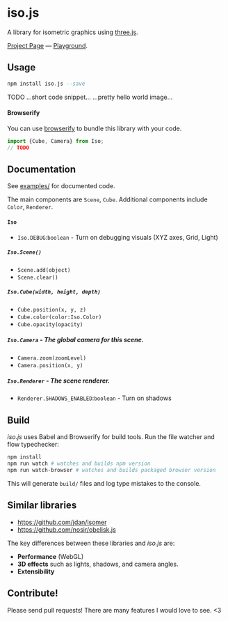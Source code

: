 # iso.js

A library for isometric graphics using [three.js](https://github.com/mrdoob/three.js/).

[Project Page](https://grant.github.io/iso.js) — [Playground](https://grant.github.io/iso.js/playground).

## Usage

```hs
npm install iso.js --save
```

TODO
...short code snippet...
...pretty hello world image...

#### Browserify

You can use [browserify](http://browserify.org/) to bundle this library with your code.

```js
import {Cube, Camera} from Iso;
// TODO
```

## Documentation

See [examples/](examples/) for documented code.

The main components are `Scene`, `Cube`. Additional components include `Color`, `Renderer`.

#### `Iso`
- `Iso.DEBUG`:`boolean` - Turn on debugging visuals (XYZ axes, Grid, Light)

##### `Iso.Scene()`
- `Scene.add(object)`
- `Scene.clear()`

##### `Iso.Cube(width, height, depth)`
- `Cube.position(x, y, z)`
- `Cube.color(color:Iso.Color)`
- `Cube.opacity(opacity)`

##### `Iso.Camera` - The global camera for this scene.
- `Camera.zoom(zoomLevel)`
- `Camera.position(x, y)`

##### `Iso.Renderer` - The scene renderer.
- `Renderer.SHADOWS_ENABLED`:`boolean` - Turn on shadows

## Build

*iso.js* uses Babel and Browserify for build tools. Run the file watcher and flow typechecker:

```sh
npm install
npm run watch # watches and builds npm version
npm run watch-browser # watches and builds packaged browser version
```

This will generate `build/` files and log type mistakes to the console. 

## Similar libraries
- https://github.com/jdan/isomer
- https://github.com/nosir/obelisk.js

The key differences between these libraries and *iso.js* are:
- **Performance** (WebGL)
- **3D effects** such as lights, shadows, and camera angles.
- **Extensibility**

## Contribute!

Please send pull requests! There are many features I would love to see. <3

